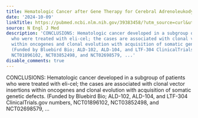 ```yaml
---
title: Hematologic Cancer after Gene Therapy for Cerebral Adrenoleukodystrophy
date: '2024-10-09'
linkTitle: https://pubmed.ncbi.nlm.nih.gov/39383458/?utm_source=curl&utm_medium=rss&utm_campaign=pubmed-2&utm_content=1LIK-026Y9bjRE4xDQ231BSa89BnY4O2Rfi-9WXQd8C31C6cqE&fc=20211015124055&ff=20241009193150&v=2.18.0.post9+e462414
source: N Engl J Med
description: 'CONCLUSIONS: Hematologic cancer developed in a subgroup of patients
  who were treated with eli-cel; the cases are associated with clonal vector insertions
  within oncogenes and clonal evolution with acquisition of somatic genetic defects.
  (Funded by Bluebird Bio; ALD-102, ALD-104, and LTF-304 ClinicalTrials.gov numbers,
  NCT01896102, NCT03852498, and NCT02698579, ...'
disable_comments: true
---
```

CONCLUSIONS: Hematologic cancer developed in a subgroup of patients who were treated with eli-cel; the cases are associated with clonal vector insertions within oncogenes and clonal evolution with acquisition of somatic genetic defects. (Funded by Bluebird Bio; ALD-102, ALD-104, and LTF-304 ClinicalTrials.gov numbers, NCT01896102, NCT03852498, and NCT02698579, ...